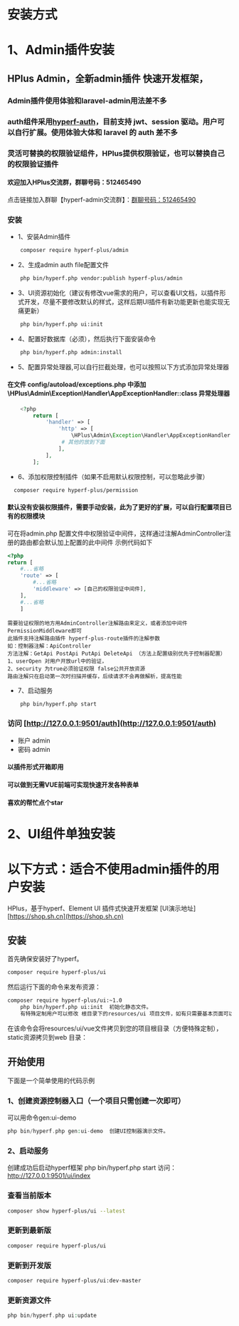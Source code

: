 # 安装方式

# 
# 1、Admin插件安装
## HPlus Admin，全新admin插件 快速开发框架，
### Admin插件使用体验和laravel-admin用法差不多


### auth组件采用[hyperf-auth](https://github.com/qbhy/hyperf-auth)，目前支持 jwt、session 驱动。用户可以自行扩展。使用体验大体和 laravel 的 auth 差不多


### 灵活可替换的权限验证组件，HPlus提供权限验证，也可以替换自己的权限验证插件


#### 欢迎加入HPlus交流群，群聊号码：512465490


点击链接加入群聊【hyperf-admin交流群】：[群聊号码：512465490](https://qm.qq.com/cgi-bin/qm/qr?k=pCkT8bLR-scfzGhiLYAu2AuEu5pzOfdD&authKey=0L9w5QrmZJQpDdaH9R5WpPK5mUPyh1RiM3nqcRggpMpM8heAgBBXWdzuk9zkyRko&noverify=0)
### 安装


- 1、安装Admin插件



```bash
    composer require hyperf-plus/admin
```


- 2、生成admin auth file配置文件



```bash
    php bin/hyperf.php vendor:publish hyperf-plus/admin
```


- 3、UI资源初始化（建议有修改vue需求的用户，可以查看UI文档，以插件形式开发，尽量不要修改默认的样式，这样后期UI插件有新功能更新也能实现无痛更新）



```bash
    php bin/hyperf.php ui:init
```


- 4、配置好数据库（必须），然后执行下面安装命令



```bash
    php bin/hyperf.php admin:install
```


- 5、配置异常处理器,可以自行拦截处理，也可以按照以下方式添加异常处理器



#### 在文件 config/autoload/exceptions.php 中添加 \HPlus\Admin\Exception\Handler\AppExceptionHandler::class 异常处理器


```php
    <?php
        return [
            'handler' => [
                'http' => [
                    \HPlus\Admin\Exception\Handler\AppExceptionHandler::class, #放到第一位
                 # 其他的放到下面
                ],
            ],
        ];
```


- 6、添加权限控制插件（如果不启用默认权限控制，可以忽略此步骤）



```bash
  composer require hyperf-plus/permission
```


#### 默认没有安装权限插件，需要手动安装，此为了更好的扩展，可以自行配置项目已有的权限模块


可在将admin.php 配置文件中权限验证中间件，这样通过注解AdminController注册的路由都会默认加上配置的此中间件
示例代码如下


```php
<?php
return [
    #...省略
    'route' => [
        #...省略
        'middleware' => [自己的权限验证中间件],
    ],
    #...省略
    ]
```


```
需要验证权限的地方用AdminController注解路由来定义，或者添加中间件PermissionMiddleware即可
此插件支持注解路由插件 hyperf-plus-route插件的注解参数
如：控制器注解：ApiController
方法注解：GetApi PostApi PutApi DeleteApi （方法上配置级别优先于控制器配置）
1、userOpen 对用户开放url中的验证，
2、security 为true必须验证权限 false公共开放资源
路由注解只在启动第一次时扫描并缓存，后续请求不会再做解析，提高性能
```


- 7、启动服务



```bash
	php bin/hyperf.php start
```


### 访问 [http://127.0.0.1:9501/auth](http://127.0.0.1:9501/auth)


- 账户 admin
- 密码 admin



#### 以插件形式开箱即用


#### 可以做到无需VUE前端可实现快速开发各种表单


#### 喜欢的帮忙点个star




# 2、UI组件单独安装
# 以下方式：适合不使用admin插件的用户安装


HPlus，基于hyperf、Element UI 插件式快速开发框架
[UI演示地址] [https://shop.sh.cn](https://shop.sh.cn)
## 安装
首先确保安装好了hyperf。
```bash
composer require hyperf-plus/ui
```
然后运行下面的命令来发布资源：
```bash
composer require hyperf-plus/ui:~1.0
    php bin/hyperf.php ui:init  初始化静态文件。
    有特殊定制用户可以修改 根目录下的resources/ui 项目文件，如有只需要基本页面可以忽略vue文件
```
在该命令会将resources/ui/vue文件拷贝到您的项目根目录（方便特殊定制），static资源拷贝到web 目录：
## 开始使用
下面是一个简单使用的代码示例
### 1、创建资源控制器入口（一个项目只需创建一次即可）
可以用命令gen:ui-demo
```php
php bin/hyperf.php gen:ui-demo  创建UI控制器演示文件。
```
### 2、启动服务
创建成功后启动hyperf框架  php bin/hyperf.php start
访问：http://127.0.0.1:9501/ui/index


### 查看当前版本
```bash
composer show hyperf-plus/ui --latest
```
### 更新到最新版
```bash
composer require hyperf-plus/ui
```
### 更新到开发版
```bash
composer require hyperf-plus/ui:dev-master
```
### 更新资源文件
```php
php bin/hyperf.php ui:update
```

